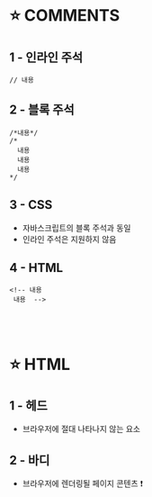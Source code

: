 ⭐ COMMENTS
============

1 - 인라인 주석
--------

    // 내용


2 - 블록 주석
-----

    /*내용*/
    /*
      내용
      내용
      내용
    */

3 - CSS
----

- 자바스크립트의 블록 주석과 동일
- 인라인 주석은 지원하지 않음

4 - HTML
----

    <!-- 내용
     내용  -->
</br>
</br>


⭐ HTML
============

1 - 헤드
-----
- 브라우저에 절대 나타나지 않는 요소

2 - 바디
----
- 브라우저에 렌더링될 페이지 콘텐츠
❗ <script> 와 같은 특정 요소는 바디에 있어도 브라우저에 나타나지 않음
    
</br>
</br>


⭐ JAVASCRIPT CONSOLE
============

    console.log('main.js loaded');

- 콘솔: 프로그램을 진단할 때 사용하는 텍스트 전용 도구
- 단축키: ctrl + shift + j (크롬 브라우저)
- console.log: 메서드

</br>
</br>


⭐ JQUERY
============
   
    $(document).ready(function() {
      'use strict';
      console.log('main.js loaded');
    });

- 가장 대중적인 클라이언트 스크립트 라이브러리
- 자바스크립트 코드를 실행하기 전에 브라우저가 HTML을 전부 불러왔는지 확인
- 모든 자바스크립트 코드는 `$(document).ready(function() {` 과 `});` 사이에 들어감
- `'use strict';`: 인터프리터에서 코드를 엄격하게 처리하라는 의미
</br>
</br>

⭐ PAPER.JS 로 원 그리기
============

(1) HTML
    
    <canvas id="mainCanvas"></canvas>
    <script src="https://code.jquery.com/jquery-2.1.1.min.js"></script>
    <script src="https://cdnjs.cloudflare.com/ajax/libs/paper.js/0.9.25/paper-full.min.js"></script>
    <script src="main.js"> </script>
    

- 가장 대중적인 그래픽 라이브러리로 간단한 원과 같은 도형을 그림
- id: 자바스크립트와 CSS에서 해당 요소를 쉽게 찾기 위함
- 캔버스 추가
</br>


(2) CSS

    #mainCanvas {
    width: 400px;
    height: 400px;
    border: solid 1px black;
    }

- 캔버스의 크기와 테두리 색 지정

</br>

(3) main.js

      paper.install(window);
      paper.setup(document.getElementById('mainCanvas'));
      
      paper.view.draw();

- 보일러플레이트(Boilerplate): 어떤 일을 하기 전에 먼저 실행해야 하는 코드

</br>

      var c = Shape.Circle(200, 200, 50);
      c.fillColor = 'green';

- 보일러플레이트 사이에 실제로 그림을 그리는 코드를 삽입해준다.
- 매개변수: 원 중앙의 x좌표, y좌표, 원의 반지름
</br>
</br>
